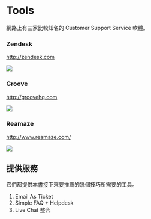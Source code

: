 # Tools

網路上有三家比較知名的 Customer Support Service 軟體。

### Zendesk

<http://zendesk.com>

![](http://d.pr/i/16RBX+)

### Groove

<http://groovehq.com>

![](http://d.pr/i/15Cji+)

### Reamaze

<http://www.reamaze.com/>

![](http://d.pr/i/1k5uW+)

## 提供服務

它們都提供本書接下來要推薦的幾個技巧所需要的工具。

1. Email As Ticket
2. Simple FAQ + Helpdesk
3. Live Chat 整合

